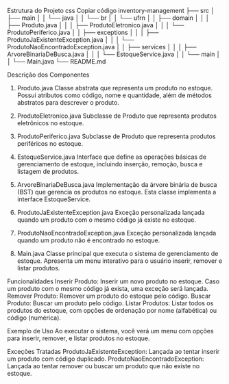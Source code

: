 Estrutura do Projeto
css
Copiar código
inventory-management
├── src
│   ├── main
│   │   └── java
│   │       └── br
│   │           └── ufrn
│   │               ├── domain
│   │               │   ├── Produto.java
│   │               │   ├── ProdutoEletronico.java
│   │               │   └── ProdutoPeriferico.java
│   │               ├── exceptions
│   │               │   ├── ProdutoJaExistenteException.java
│   │               │   └── ProdutoNaoEncontradoException.java
│   │               ├── services
│   │               │   ├── ArvoreBinariaDeBusca.java
│   │               │   └── EstoqueService.java
│   │               └── main
│   │                   └── Main.java
└── README.md

Descrição dos Componentes
1. Produto.java
Classe abstrata que representa um produto no estoque. Possui atributos como código, nome e quantidade, além de métodos abstratos para descrever o produto.

2. ProdutoEletronico.java
Subclasse de Produto que representa produtos eletrônicos no estoque.

3. ProdutoPeriferico.java
Subclasse de Produto que representa produtos periféricos no estoque.

4. EstoqueService.java
Interface que define as operações básicas de gerenciamento de estoque, incluindo inserção, remoção, busca e listagem de produtos.

5. ArvoreBinariaDeBusca.java
Implementação da árvore binária de busca (BST) que gerencia os produtos no estoque. Esta classe implementa a interface EstoqueService.

6. ProdutoJaExistenteException.java
Exceção personalizada lançada quando um produto com o mesmo código já existe no estoque.

7. ProdutoNaoEncontradoException.java
Exceção personalizada lançada quando um produto não é encontrado no estoque.

8. Main.java
Classe principal que executa o sistema de gerenciamento de estoque. Apresenta um menu interativo para o usuário inserir, remover e listar produtos.

Funcionalidades
Inserir Produto: Inserir um novo produto no estoque. Caso um produto com o mesmo código já exista, uma exceção será lançada.
Remover Produto: Remover um produto do estoque pelo código.
Buscar Produto: Buscar um produto pelo código.
Listar Produtos: Listar todos os produtos do estoque, com opções de ordenação por nome (alfabética) ou código (numérica).

Exemplo de Uso
Ao executar o sistema, você verá um menu com opções para inserir, remover, e listar produtos no estoque.

Exceções Tratadas
ProdutoJaExistenteException: Lançada ao tentar inserir um produto com código duplicado.
ProdutoNaoEncontradoException: Lançada ao tentar remover ou buscar um produto que não existe no estoque.
